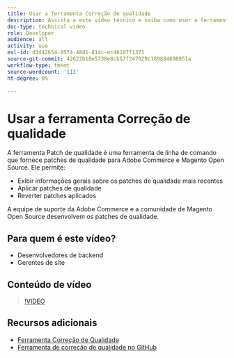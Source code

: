 ```yaml
---
title: Usar a ferramenta Correção de qualidade
description: Assista a este vídeo técnico e saiba como usar a ferramenta de correção de qualidade para Adobe Commerce e Magento Open Source.
doc-type: technical video
role: Developer
audience: all
activity: use
exl-id: d3d42654-8574-48d1-814c-ec46107f1371
source-git-commit: 42622b18e5738e8cb57f247029c189884698851a
workflow-type: tm+mt
source-wordcount: '111'
ht-degree: 0%

---
```


# Usar a ferramenta Correção de qualidade

A ferramenta Patch de qualidade é uma ferramenta de linha de comando que fornece patches de qualidade para Adobe Commerce e Magento Open Source. Ele permite:

- Exibir informações gerais sobre os patches de qualidade mais recentes
- Aplicar patches de qualidade
- Reverter patches aplicados

A equipe de suporte da Adobe Commerce e a comunidade de Magento Open Source desenvolvem os patches de qualidade.

## Para quem é este vídeo?

- Desenvolvedores de backend
- Gerentes de site

## Conteúdo de vídeo

>[!VIDEO](https://video.tv.adobe.com/v/344000?quality=12&learn=on)

## Recursos adicionais

- [Ferramenta Correção de Qualidade](https://devdocs.magento.com/quality-patches/tool.html)
- [Ferramenta de correção de qualidade no GitHub](https://github.com/magento/quality-patches)
